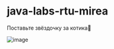 # java-labs-rtu-mirea

Поставьте звёздочку за котика🥺

![image](https://github.com/Teranikys/java-labs-rtu-mirea/assets/97176914/f909f409-3ba6-48ff-8c53-6cb96b62cba3)


